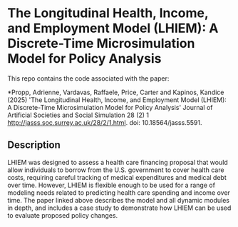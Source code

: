 # The Longitudinal Health, Income, and Employment Model (LHIEM): A Discrete-Time Microsimulation Model for Policy Analysis

This repo contains the code associated with the paper:

*Propp, Adrienne, Vardavas, Raffaele, Price, Carter and Kapinos, Kandice (2025) 'The Longitudinal Health, Income, and Employment Model (LHIEM): A Discrete-Time Microsimulation Model for Policy Analysis' Journal of Artificial Societies and Social Simulation 28 (2) 1 <http://jasss.soc.surrey.ac.uk/28/2/1.html>. doi: 10.18564/jasss.5591.

## Description

LHIEM was designed to assess a health care financing proposal that would allow individuals to borrow from the U.S. government to cover health care costs, requiring careful tracking of medical expenditures and medical debt over time. However, LHIEM is flexible enough to be used for a range of modeling needs related to predicting health care spending and income over time. The paper linked above describes the model and all dynamic modules in depth, and includes a case study to demonstrate how LHIEM can be used to evaluate proposed policy changes.
